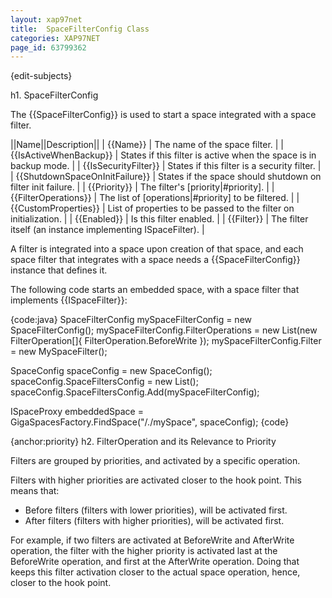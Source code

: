 ```yaml
---
layout: xap97net
title:  SpaceFilterConfig Class
categories: XAP97NET
page_id: 63799362
---
```


{edit-subjects}

h1. SpaceFilterConfig

The {{SpaceFilterConfig}} is used to start a space integrated with a space filter.

||Name||Description||
| {{Name}} | The name of the space filter. |
| {{IsActiveWhenBackup}} | States if this filter is active when the space is in backup mode. |
| {{IsSecurityFilter}} | States if this filter is a security filter. |
| {{ShutdownSpaceOnInitFailure}} | States if the space should shutdown on filter init failure. |
| {{Priority}} | The filter's [priority|#priority]. |
| {{FilterOperations}} | The list of [operations|#priority] to be filtered. |
| {{CustomProperties}} | List of properties to be passed to the filter on initialization. |
| {{Enabled}} | Is this filter enabled. |
| {{Filter}} | The filter itself (an instance implementing ISpaceFilter). |

A filter is integrated into a space upon creation of that space, and each space filter that integrates with a space needs a {{SpaceFilterConfig}} instance that defines it.

The following code starts an embedded space, with a space filter that implements {{ISpaceFilter}}:

{code:java}
SpaceFilterConfig mySpaceFilterConfig = new SpaceFilterConfig();
mySpaceFilterConfig.FilterOperations = new List<FilterOperations>(new FilterOperation[]{ FilterOperation.BeforeWrite });
mySpaceFilterConfig.Filter = new MySpaceFilter();

SpaceConfig spaceConfig = new SpaceConfig();
spaceConfig.SpaceFiltersConfig = new List<SpaceFilterConfig>();
spaceConfig.SpaceFiltersConfig.Add(mySpaceFilterConfig);

ISpaceProxy embeddedSpace = GigaSpacesFactory.FindSpace("/./mySpace", spaceConfig);
{code}

{anchor:priority}
h2. FilterOperation and its Relevance to Priority

Filters are grouped by priorities, and activated by a specific operation.

Filters with higher priorities are activated closer to the hook point. This means that:

* Before filters (filters with lower priorities), will be activated first.
* After filters (filters with higher priorities), will be activated first.

For example, if two filters are activated at BeforeWrite and AfterWrite operation, the filter with the higher priority is activated last at the BeforeWrite operation, and first at the AfterWrite operation. Doing that keeps this filter activation closer to the actual space operation, hence, closer to the hook point.